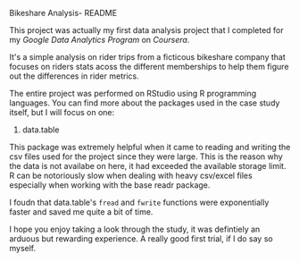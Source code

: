 Bikeshare Analysis- README

This project was actually my first data analysis project that I completed for my _Google Data Analytics Program_ on _Coursera_.

It's a simple analysis on rider trips from a ficticous bikeshare company that focuses on riders stats acoss the different memberships to help them
figure out the differences in rider metrics.

The entire project was performed on RStudio using R programming languages. You can find more about the packages used in the case study itself, but I will focus on one:
1. data.table

This package was extremely helpful when it came to reading and writing the csv files used for the project since they were large. This is the reason why the data  is not 
availabe on here, it had exceeded the available storage limit. R can be notoriously slow when dealing with heavy csv/excel files especially when working with 
the base readr package.

I foudn that data.table's `fread` and `fwrite` functions were exponentially faster and saved me quite a bit of time.

I hope you enjoy taking a look through the study, it was defintiely an arduous but rewarding experience. A really good first trial, if I do say so myself.
